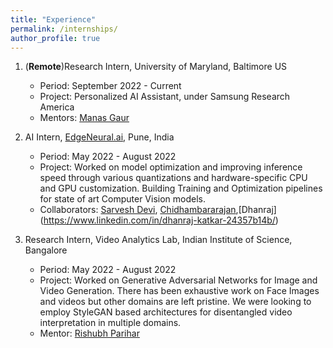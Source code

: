 ```yaml
---
title: "Experience"
permalink: /internships/
author_profile: true
---
```


1. (__Remote__)Research Intern, University of Maryland, Baltimore US
    * Period: September 2022 - Current
    * Project: Personalized AI Assistant, under Samsung Research America
    * Mentors: [Manas Gaur](https://manasgaur.github.io/)

2. AI Intern, [EdgeNeural.ai](https://edgeneural.ai/), Pune, India
    * Period: May 2022 - August 2022
    * Project: Worked on model optimization and improving inference speed through various quantizations and hardware-specific CPU and GPU customization.
    Building Training and Optimization pipelines for state of art Computer Vision models.
    * Collaborators: [Sarvesh Devi](https://www.linkedin.com/in/sarveshdevi/), [Chidhambararajan](https://www.linkedin.com/in/chidha1434/),[Dhanraj] (https://www.linkedin.com/in/dhanraj-katkar-24357b14b/)

3. Research Intern, Video Analytics Lab, Indian Institute of Science, Bangalore
    * Period: May 2022 - August 2022
    * Project: Worked on Generative Adversarial Networks for Image and Video Generation. There has been exhaustive work on Face Images and videos but other domains are left pristine. We were looking to employ StyleGAN based architectures for disentangled video interpretation in multiple domains.
    * Mentor: [Rishubh Parihar](https://www.linkedin.com/in/rishubh-parihar/)